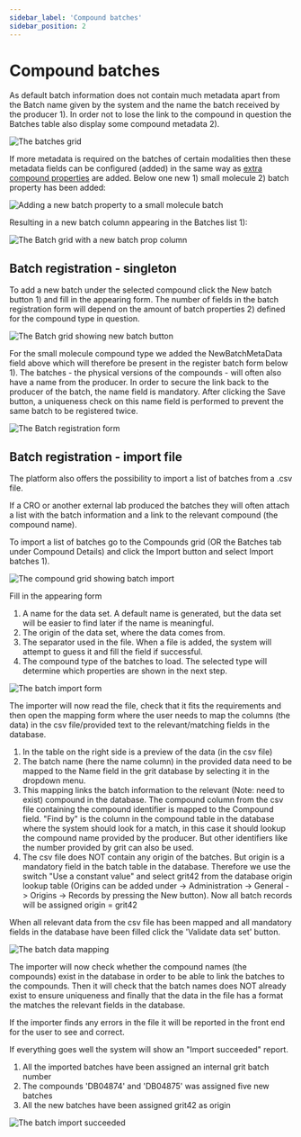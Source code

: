 ```yaml
---
sidebar_label: 'Compound batches'
sidebar_position: 2
---
```


# Compound batches

As default batch information does not contain much metadata apart from the Batch name given by the system and the name the batch received by the producer 1). In order not to lose the link to the compound in question the Batches table also display some compound metadata 2).


![The batches grid](./assets/compound_details_batch.png)



If more metadata is required on the batches of certain modalities then these metadata fields can be configured (added) in the same way as [extra compound properties](./../administration/compound_types.md#creating-compound-types) are added. Below one new 1) small molecule 2) batch property has been added:



![Adding a new batch property to a small molecule batch](./assets/compound_details_batch_prop.png)


Resulting in a new batch column appearing in the Batches list 1):


![The Batch grid with a new batch prop column](./assets/compound_details_batch2.png)

## Batch registration - singleton

To add a new batch under the selected compound click the New batch button 1) and fill in the appearing form. The number of fields in the batch registration form will depend on the amount of batch properties 2) defined for the compound type in question.

![The Batch grid showing new batch button](./assets/compound_batch_registration.png)


For the small molecule compound type we added the NewBatchMetaData field above which will therefore be present in the register batch form below 1).
The batches - the physical versions of the compounds - will often also have a name from the producer. In order to secure the link back to the producer of the batch, the name field is mandatory. After clicking the Save button, a uniqueness check on this name field is performed to prevent the same batch to be registered twice.


![The Batch registration form](./assets/compound_batch_registration2.png)


## Batch registration - import file

The platform also offers the possibility to import a list of batches from a .csv file.

If a CRO or another external lab produced the batches they will often attach a list with the batch information and a link to the relevant compound (the compound name).

To import a list of batches go to the Compounds grid (OR the Batches tab under Compound Details) and click the Import button and select Import batches 1).

![The compound grid showing batch import](./assets/compound_batch_import.png)

Fill in the appearing form

1. A name for the data set. A default name is generated, but the data set will be easier to find later if the name is meaningful.
2. The origin of the data set, where the data comes from.
3. The separator used in the file. When a file is added, the system will attempt to guess it and fill the field if successful.
4. The compound type of the batches to load. The selected type will determine which properties are shown in the next step.

![The batch import form](./assets/compound_batch_import2.png)

The importer will now read the file, check that it fits the requirements and then open the mapping form where the user needs to map the columns (the data) in the csv file/provided text to the relevant/matching fields in the database.

1. In the table on the right side is a preview of the data (in the csv file)
2. The batch name (here the name column) in the provided data need to be mapped to the Name field in the grit database by selecting it in the dropdown menu.
3. This mapping links the batch information to the relevant (Note: need to exist) compound in the database. The compound column from the csv file containing the compound identifier is mapped to the Compound field. "Find by" is the column in the compound table in the database where the system should look for a match, in this case it should lookup the compound name provided by the producer. But other identifiers like the number provided by grit can also be used.
4. The csv file does NOT contain any origin of the batches. But origin is a mandatory field in the batch table in the database. Therefore we use the switch "Use a constant value" and select grit42 from the database origin lookup table (Origins can be added under -> Administration -> General -> Origins -> Records by pressing the New button). Now all batch records will be assigned origin = grit42

When all relevant data from the csv file has been mapped and all mandatory fields in the database have been filled click the 'Validate data set' button.


![The batch data mapping](./assets/compound_batch_import_mapping.png)

The importer will now check whether the compound names (the compounds) exist in the database in order to be able to link the batches to the compounds. Then it will check that the batch names does NOT already exist to ensure uniqueness and finally that the data in the file has a format the matches the relevant fields in the database.

If the importer finds any errors in the file it will be reported in the front end for the user to see and correct.

If everything goes well the system will show an "Import succeeded" report.

1.  All the imported batches have been assigned an internal grit batch number
2.  The compounds 'DB04874' and 'DB04875' was assigned five new batches
4.  All the new batches have been assigned grit42 as origin


![The batch import succeeded](./assets/compound_batch_import_succeeded.png)

